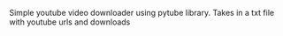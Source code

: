 Simple youtube video downloader using pytube library.
Takes in a txt file with youtube urls and downloads
